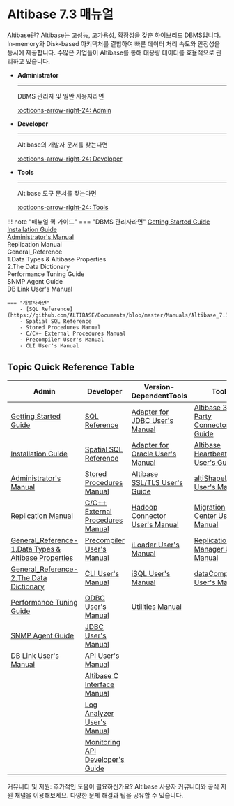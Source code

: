 # Altibase 7.3 매뉴얼

Altibase란?
Altibase는 고성능, 고가용성, 확장성을 갖춘 하이브리드 DBMS입니다. In-memory와 Disk-based 아키텍처를 결합하여 빠른 데이터 처리 속도와 안정성을 동시에 제공합니다. 수많은 기업들이 Altibase를 통해 대용량 데이터를 효율적으로 관리하고 있습니다.

<div class="grid cards" markdown>

-   __Administrator__

    ---

    DBMS 관리자 및 일반 사용자라면

    [:octicons-arrow-right-24: Admin](Admin/Getting%20Started%20Guide/0.서문.md)

-   __Developer__

    ---

    Altibase의 개발자 문서를 찾는다면

    [:octicons-arrow-right-24: Developer](Developer/index.md)

-   __Tools__

    ---

    Altibase 도구 문서를 찾는다면

    [:octicons-arrow-right-24: Tools](Tools/index.md)

</div>

!!! note "매뉴얼 퀵 가이드"
    === "DBMS 관리자라면"
        [Getting Started Guide](https://soyoon-choi-mkdocs-trial.readthedocs-hosted.com/ko/7.3/Admin/Getting%20Started%20Guide/0.%EC%84%9C%EB%AC%B8/)<br>
        [Installation Guide](https://soyoon-choi-mkdocs-trial.readthedocs-hosted.com/ko/7.3/Admin/Installation%20Guide/0.%EC%84%9C%EB%AC%B8/)<br>
        [Administrator's Manual](https://soyoon-choi-mkdocs-trial.readthedocs-hosted.com/ko/7.3/Admin/Administrator%27s%20Manual/0.%EC%84%9C%EB%AC%B8/)<br>
        Replication Manual<br>
        General_Reference<br>
            1.Data Types & Altibase Properties<br>
            2.The Data Dictionary<br>
        Performance Tuning Guide<br>
        SNMP Agent Guide<br>
        DB Link User's Manual<br>
       
    === "개발자라면"
        - [SQL Reference](https://github.com/ALTIBASE/Documents/blob/master/Manuals/Altibase_7.3/kor/SQL%20Reference.md)
        - Spatial SQL Reference
        - Stored Procedures Manual
        - C/C++ External Procedures Manual
        - Precompiler User's Manual
        - CLI User's Manual


## Topic Quick Reference Table

|Admin|Developer|Version-DependentTools|Tools|Message|
|----|-----|----|----|----|
|[Getting Started Guide](https://soyoon-choi-mkdocs-trial.readthedocs-hosted.com/ko/7.3/Admin/Getting%20Started%20Guide/0.%EC%84%9C%EB%AC%B8/)|[SQL Reference](https://github.com/ALTIBASE/Documents/blob/master/Manuals/Altibase_7.3/kor/SQL%20Reference.md)|[Adapter for JDBC User's Manual](https://github.com/ALTIBASE/Documents/blob/master/Manuals/Altibase_7.3/kor/Adapter%20for%20JDBC%20User's%20Manual.md)|[Altibase 3rd Party Connector Guide](https://github.com/ALTIBASE/Documents/blob/master/Manuals/Tools/Altibase_release/kor/Altibase%203rd%20Party%20Connector%20Guide.md)|[Error Message Reference](https://github.com/ALTIBASE/Documents/blob/master/Manuals/Altibase_7.3/kor/Error%20Message%20Reference.md)|
|[Installation Guide](https://soyoon-choi-mkdocs-trial.readthedocs-hosted.com/ko/7.3/Admin/Installation%20Guide/0.%EC%84%9C%EB%AC%B8/)|[Spatial SQL Reference](https://github.com/ALTIBASE/Documents/blob/master/Manuals/Altibase_7.3/kor/Spatial%20SQL%20Reference.md)|[Adapter for Oracle User's Manual](https://github.com/ALTIBASE/Documents/blob/master/Manuals/Altibase_7.3/kor/Adapter%20for%20Oracle%20User's%20Manual.md)|[Altibase Heartbeat User's Guide](https://github.com/ALTIBASE/Documents/blob/master/Manuals/Tools/Altibase_release/kor/Altibase%20Heartbeat%20User's%20Guide.md)||
|[Administrator's Manual](https://soyoon-choi-mkdocs-trial.readthedocs-hosted.com/ko/7.3/Admin/Administrator%27s%20Manual/0.%EC%84%9C%EB%AC%B8/)|[Stored Procedures Manual](https://github.com/ALTIBASE/Documents/blob/master/Manuals/Altibase_7.3/kor/Stored%20Procedures%20Manual.md)|[Altibase SSL/TLS User's Guide](https://github.com/ALTIBASE/Documents/blob/master/Manuals/Altibase_7.3/kor/Altibase%20SSL%20TLS%20User's%20Guide.md)|[altiShapeLoader User's Manual](https://github.com/ALTIBASE/Documents/blob/master/Manuals/Tools/Altibase_release/kor/altiShapeLoader%20User's%20Manual.md)|||
|[Replication Manual](https://soyoon-choi-mkdocs-trial.readthedocs-hosted.com/ko/7.3/Admin/Replication%20Manual/0.%20%EC%84%9C%EB%AC%B8/)|[C/C++ External Procedures Manual](https://github.com/ALTIBASE/Documents/blob/master/Manuals/Altibase_7.3/kor/External%20Procedures%20Manual.md)|[Hadoop Connector User's Manual](https://github.com/ALTIBASE/Documents/blob/master/Manuals/Altibase_7.3/kor/Hadoop%20Connector%20User's%20Manual.md)|[Migration Center User's Manual](https://github.com/ALTIBASE/Documents/blob/master/Manuals/Tools/Altibase_release/kor/Migration%20Center%20User's%20Manual.md)|||
|[General_Reference-1.Data Types & Altibase Properties](https://soyoon-choi-mkdocs-trial.readthedocs-hosted.com/ko/7.3/Admin/General_Reference-1.Data%20Types%20%26%20Altibase%20Properties/0.%20%EC%84%9C%EB%AC%B8/)|[Precompiler User's Manual](https://github.com/ALTIBASE/Documents/blob/master/Manuals/Altibase_7.3/kor/Precompiler%20User's%20Manual.md)|[iLoader User's Manual](https://github.com/ALTIBASE/Documents/blob/master/Manuals/Altibase_7.3/kor/iLoader%20User's%20Manual.md)|[Replication Manager User's Manual](https://github.com/ALTIBASE/Documents/blob/master/Manuals/Tools/Altibase_release/kor/Replication%20Manager%20User's%20Manual.md)||
|[General_Reference-2.The Data Dictionary](https://soyoon-choi-mkdocs-trial.readthedocs-hosted.com/ko/7.3/Admin/General_Reference-2.The%20Data%20Dictionary/0.%EC%84%9C%EB%AC%B8/)|[CLI User's Manual](https://github.com/ALTIBASE/Documents/blob/master/Manuals/Altibase_7.3/kor/CLI%20User's%20Manual.md)|[iSQL User's Manual](https://github.com/ALTIBASE/Documents/blob/master/Manuals/Altibase_7.3/kor/iSQL%20User's%20Manual.md)|[dataCompJ User's Manual](https://github.com/ALTIBASE/Documents/blob/master/Manuals/Tools/Altibase_release/kor/dataCompJ%20User's%20Manual.md)|||
|[Performance Tuning Guide](https://soyoon-choi-mkdocs-trial.readthedocs-hosted.com/ko/7.3/Admin/Performance%20Tuning%20Guide/0.%EC%84%9C%EB%AC%B8/)|[ODBC User's Manual](https://github.com/ALTIBASE/Documents/blob/master/Manuals/Altibase_7.3/kor/ODBC%20User's%20Manual.md)|[Utilities Manual](https://github.com/ALTIBASE/Documents/blob/master/Manuals/Altibase_7.3/kor/Utilities%20Manual.md)|||
|[SNMP Agent Guide](https://soyoon-choi-mkdocs-trial.readthedocs-hosted.com/ko/7.3/Admin/SNMP%20Agent%20Guide/0.%EC%84%9C%EB%AC%B8/)|[JDBC User's Manual](https://github.com/ALTIBASE/Documents/blob/master/Manuals/Altibase_7.3/kor/JDBC%20User's%20Manual.md)||||
|[DB Link User's Manual](https://soyoon-choi-mkdocs-trial.readthedocs-hosted.com/ko/7.3/Admin/DB%20Link%20User%27s%20Manual/0.%20%EC%84%9C%EB%AC%B8/)|[API User's Manual](https://github.com/ALTIBASE/Documents/blob/master/Manuals/Altibase_7.3/kor/API%20User's%20Manual.md)|||||
||[Altibase C Interface Manual](https://github.com/ALTIBASE/Documents/blob/master/Manuals/Altibase_7.3/kor/Altibase%20C%20Interface%20Manual.md)||||
||[Log Analyzer User's Manual](https://github.com/ALTIBASE/Documents/blob/master/Manuals/Altibase_7.3/kor/Log%20Analyzer%20User's%20Manual.md)||||
||[Monitoring API Developer's Guide](https://github.com/ALTIBASE/Documents/blob/master/Manuals/Altibase_7.3/kor/Monitoring%20API%20Developer's%20Guide.md)|||

커뮤니티 및 지원:
추가적인 도움이 필요하신가요? Altibase 사용자 커뮤니티와 공식 지원 채널을 이용해보세요. 다양한 문제 해결과 팁을 공유할 수 있습니다.
